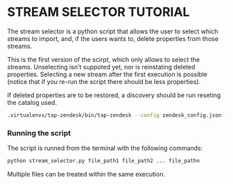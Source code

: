 # STREAM SELECTOR TUTORIAL

The stream selector is a python script that allows the user to select which streams to import,
and, if the users wants to, delete properties from those streams. 

This is the first version of the scirpt, which only allows to select the streams. Unselecting
isn't suppoted yet, nor is reinstating deleted properties. Selecting a new stream after the first
execution is possible (notice that if you re-run the script there should be less properties).

If deleted properties are to be restored, a discovery should be run reseting the catalog used.

```bash 
.virtualenvs/tap-zendesk/bin/tap-zendesk --config zendesk_config.json --discover >> file_name.json 
```

### Running the script

The script is runned from the terminal with the following commands:

``` bash
python stream_selector.py file_path1 file_path2 ... file_pathn 
```

Multiple files can be treated within the same execution.